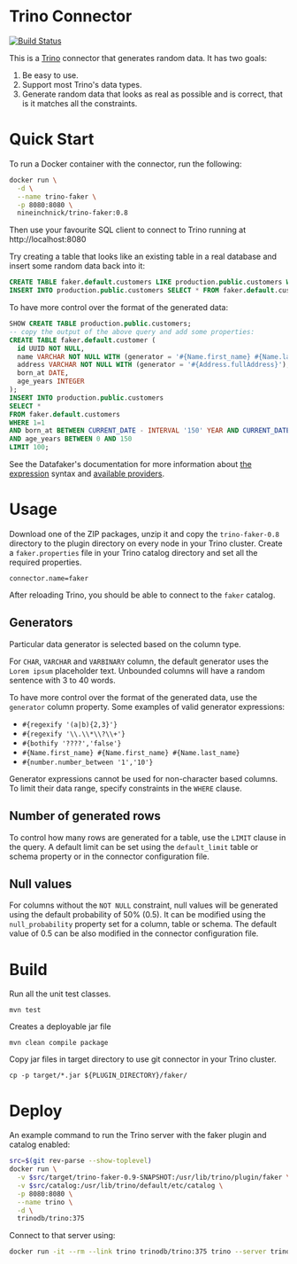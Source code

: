 Trino Connector
===============

[![Build Status](https://github.com/nineinchnick/trino-faker/actions/workflows/release.yaml/badge.svg)](https://github.com/nineinchnick/trino-faker/actions/workflows/release.yaml)

This is a [Trino](http://trino.io/) connector that generates random data. It has two goals:
1. Be easy to use.
2. Support most Trino's data types.
3. Generate random data that looks as real as possible and is correct, that is it matches all the constraints.

# Quick Start

To run a Docker container with the connector, run the following:
```bash
docker run \
  -d \
  --name trino-faker \
  -p 8080:8080 \
  nineinchnick/trino-faker:0.8
```

Then use your favourite SQL client to connect to Trino running at http://localhost:8080

Try creating a table that looks like an existing table in a real database and insert some random data back into it:
```sql
CREATE TABLE faker.default.customers LIKE production.public.customers WITH (null_probability = 0.01);
INSERT INTO production.public.customers SELECT * FROM faker.default.customers LIMIT 100;
```

To have more control over the format of the generated data:
```sql
SHOW CREATE TABLE production.public.customers;
-- copy the output of the above query and add some properties:
CREATE TABLE faker.default.customer (
  id UUID NOT NULL,
  name VARCHAR NOT NULL WITH (generator = '#{Name.first_name} #{Name.last_name}'), 
  address VARCHAR NOT NULL WITH (generator = '#{Address.fullAddress}'),
  born_at DATE,
  age_years INTEGER
);
INSERT INTO production.public.customers
SELECT *
FROM faker.default.customers
WHERE 1=1
AND born_at BETWEEN CURRENT_DATE - INTERVAL '150' YEAR AND CURRENT_DATE
AND age_years BETWEEN 0 AND 150
LIMIT 100;
```

See the Datafaker's documentation for more information about
[the expression](https://www.datafaker.net/documentation/expressions/) syntax
and [available providers](https://www.datafaker.net/documentation/providers/).

# Usage

Download one of the ZIP packages, unzip it and copy the `trino-faker-0.8` directory to the plugin directory on every node in your Trino cluster.
Create a `faker.properties` file in your Trino catalog directory and set all the required properties.

```
connector.name=faker
```

After reloading Trino, you should be able to connect to the `faker` catalog.

## Generators

Particular data generator is selected based on the column type.

For `CHAR`, `VARCHAR` and `VARBINARY` column, the default generator uses the `Lorem ipsum` placeholder text.
Unbounded columns will have a random sentence with 3 to 40 words.

To have more control over the format of the generated data, use the `generator` column property. Some examples of valid generator expressions:
* `#{regexify '(a|b){2,3}'}`
* `#{regexify '\\.\\*\\?\\+'}`
* `#{bothify '????','false'}`
* `#{Name.first_name} #{Name.first_name} #{Name.last_name}`
* `#{number.number_between '1','10'}`

Generator expressions cannot be used for non-character based columns. To limit their data range, specify constraints in the `WHERE` clause.

## Number of generated rows

To control how many rows are generated for a table, use the `LIMIT` clause in the query.
A default limit can be set using the `default_limit` table or schema property or in the connector configuration file.

## Null values

For columns without the `NOT NULL` constraint, null values will be generated using the default probability of 50% (0.5).
It can be modified using the `null_probability` property set for a column, table or schema.
The default value of 0.5 can be also modified in the connector configuration file.

# Build

Run all the unit test classes.
```
mvn test
```

Creates a deployable jar file
```
mvn clean compile package
```

Copy jar files in target directory to use git connector in your Trino cluster.
```
cp -p target/*.jar ${PLUGIN_DIRECTORY}/faker/
```

# Deploy

An example command to run the Trino server with the faker plugin and catalog enabled:

```bash
src=$(git rev-parse --show-toplevel)
docker run \
  -v $src/target/trino-faker-0.9-SNAPSHOT:/usr/lib/trino/plugin/faker \
  -v $src/catalog:/usr/lib/trino/default/etc/catalog \
  -p 8080:8080 \
  --name trino \
  -d \
  trinodb/trino:375
```

Connect to that server using:
```bash
docker run -it --rm --link trino trinodb/trino:375 trino --server trino:8080 --catalog faker --schema default
```
